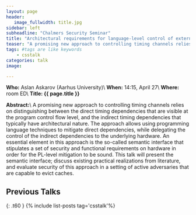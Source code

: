 ```yaml
---
layout: page
header:
   image_fullwidth: title.jpg
sidebar: left
subheadline: "Chalmers Security Seminar"
title: "Architectural requirements for language-level control of external timing channels"
teaser: "A promising new approach to controlling timing channels relies on distinguishing between the direct timing dependencies that are visible at the program control flow level, and the indirect timing dependencies that typically have architectural nature. "
tags: #tags are like keywords
    - csstalk
categories: talk
image:

---
```

**Who:** Aslan Askarov (Aarhus University)\\
**When:**  14:15, April 27\\
**Where:** room ED\\
**Title: {{ page.title }}**

**Abstract:**\\
A promising new approach to controlling timing channels relies on distinguishing between the direct timing dependencies that are visible at the program control flow level, and the indirect timing dependencies that typically have architectural nature. The approach allows using programming language techniques to mitigate direct dependencies, while delegating the control of the indirect dependencies to the underlying hardware. An essential element in this approach is the so-called semantic interface that stipulates a set of security and functional requirements on hardware in order for the PL-level mitigation to be sound. This talk will present the semantic interface; discuss existing practical realizations from literature, and evaluate security of this approach in a setting of active adversaries that are capable to evict caches.

## Previous Talks
{: .t60 }
{% include list-posts tag='csstalk'%}
